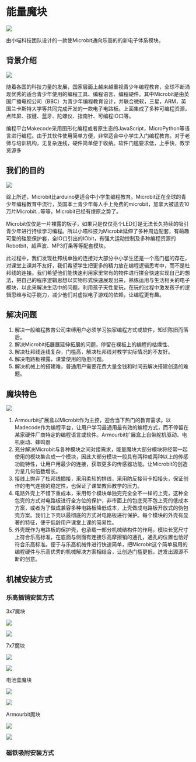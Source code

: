 # 能量魔块

![](./images/01_01.png)

由小喵科技团队设计的一款使Microbit通向乐高的的新电子体系模块。


## 背景介绍

![](./images/01_02.png)

随着各国的科技力量的发展，国家层面上越来越重视青少年编程教育，全球不断涌现优秀的适合青少年使用的编程工具、编程语言、编程硬件。其中Microbit是由英国广播电视公司（BBC）为青少年编程教育设计，并联合微软，三星，ARM，英国兰卡斯特大学等共同完成开发的一款电子电路板。上面集成了多种可编程资源，点阵屏、按键、蓝牙、陀螺仪、指南针、可编程IO口等。

编程平台Makecode采用图形化编程或者原生态的JavaScript，MicroPython等语言进行编程。由于其软件使用简单方便，非常适合中小学生入门编程教育。对于老师与培训机构，无复杂连线，硬件简单便于收纳。软件门槛要求低，上手快，教学资源多


## 我们的目的

![](./images/01_03.png)

综上所述，Microbit比arduino更适合中小学生编程教育。Microbit正在全球的青少年编程教育中流行，英国本土青少年每人手上免费的microbit，加拿大被送去10万片Microbit…等等，Microbit已经有燎原之势了。

Microbit仅仅是一片裸露的板子，如果只是仅仅亮个LED灯是无法长久持续的吸引青少年进行持续学习编程。所以小喵科技为Microbit延伸了多种周边配套，有萌趣可爱的硅胶保护套，全IO口引出的IObit，有强大运动控制及多种编程资源的Robotbit，超声波、MP3灯条等等配套模块。

此过程中，我们发现杜邦线单独的连接对大部分中小学生还是一个高门槛的存在，对课堂上课并不友好，我们希望学生把更多的精力放在编程逻辑思考中，而不是杜邦线的连接。我们希望他们能快速利用家里常有的物件进行拼合快速实现自己的想法，把自己的程序逻辑思想以实物形式快速展现出来，熟练运用与生活相关的电子模块，以此来解决生活中的问题。利用孩子天性爱玩，在玩的过程中激发孩子的逻辑思维与动手能力，减少他们对虚拟电子游戏的依赖，让编程更有趣。


## 解决问题

1. 解决一般编程教育公司束缚用户必须学习独家编程方式或软件，知识陈旧而落后。
1. 解决Microbit拓展展延伸拓展的问题，停留在裸板上的编程的枯燥性、
1. 解决杜邦线连线复杂，门槛高，解决杜邦线对教学实际情况的不友好。
1. 解决电路板裸露，课堂使用的隐患问题。
1. 解决机械上的搭建难，普通用户需要花费大量金钱和时间去解决搭建创造的难题。


## 魔块特色

![](./images/01_04.png)

1. Armourbit扩展盒以Microbit作为主控，迎合当下热门的教育需求。以Madecode作为编程平台，让用户学习最通用最有效的编程方式，而不停留在某家硬件厂商特定的编程语言或软件。Armourbit扩展盒上自带舵机驱动、电机驱动、蜂鸣器
1. 充分解决Microbit与各种模块之间对接需求，能量魔块大部分模块将经常一起使用的模块集合成一个模块，因此大部分模块一般具有两种或两种以上的传感功能特性，让用户用最少的连接，获取更多的传感器功能。让Microbit的创造力呈几何倍数增长。
1. 接线上抛弃了杜邦线插接，采用柔软的排线，采用防反接带卡扣接头，保证创作的电气连接的稳定性，也保证了课堂教师教学的压力。
1. 电路外壳上不惜下重成本，采用每个模块单独完完全全不一样的上壳，这种全包壳的方式对电路板进行全方位的保护，非市面上的包底壳不包上壳的低成本方案，或者为了做成兼容多种电路板降低成本，上壳做成电路板开放式的伪包壳方案。我们上下壳以最彻底的方式对电路板进行保护。每个模块的外壳有显著的特征，便于低龄用户课堂上课的简易性。
1. 外壳既作为电路板的保护壳，也承载一部分机械结构件的作用。模块长宽尺寸上符合乐高标准，在底面与侧面有连接乐高摩擦销的通孔，通孔的位置也恰好符合乐高标准。便于与乐高机械件进行快速简单，把Microbit这个简单易用的编程硬件与乐高优秀的机械解决方案相结合，让创造门槛更低，迸发出源源不断的创意。


## 机械安装方式

### 乐高插销安装方式

3x7魔块

![](./images/01_05.png)

![](./images/01_06.png)


7x7魔块

![](./images/01_07.png)

![](./images/01_08.png)


电池盒魔块

![](./images/01_09.png)

![](./images/01_10.png)


Armourbit魔块

![](./images/01_11.png)

![](./images/01_12.png)


### 磁铁吸附安装方式


